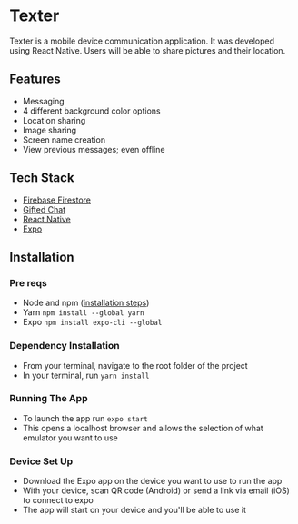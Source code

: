 # Texter
Texter is a mobile device communication application. It was developed using React Native. Users will be able to share pictures and their location.
## Features
- Messaging
- 4 different background color options
- Location sharing
- Image sharing
- Screen name creation
- View previous messages; even offline
## Tech Stack
- [Firebase Firestore](https://firebase.google.com/)
- [Gifted Chat](https://github.com/hanen13129/hello-world)
- [React Native](https://reactnative.dev/)
- [Expo](https://expo.dev/)
## Installation
### Pre reqs
- Node and npm ([installation steps](https://nodejs.org/en/download/))
- Yarn `npm install --global yarn`
- Expo `npm install expo-cli --global`
### Dependency Installation
- From your terminal, navigate to the root folder of the project
- In your terminal, run `yarn install`
### Running The App
- To launch the app run `expo start`
- This opens a localhost browser and allows the selection of what emulator you want to use
### Device Set Up
- Download the Expo app on the device you want to use to run the app
- With your device, scan QR code (Android) or send a link via email (iOS) to connect to expo
- The app will start on your device and you'll be able to use it